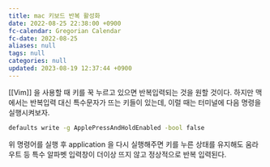 ```yaml
---
title: mac 키보드 반복 활성화
date: 2022-08-25 22:38:00 +0900
fc-calendar: Gregorian Calendar
fc-date: 2022-08-25
aliases: null
tags: null
categories: null
updated: 2023-08-19 12:37:44 +0900
---
```


[[Vim]] 을 사용할 때 키를 꾹 누르고 있으면 반복입력되는 것을 원할 것이다. 하지만 맥에서는 반복입력 대신 특수문자가 뜨는 키들이 있는데, 이럴 때는 터미널에 다음 명령을 실행시켜보자.

```bash
defaults write -g ApplePressAndHoldEnabled -bool false
```

위 명령어를 실행 후 application 을 다시 실행해주면 키를 누른 상태를 유지해도 움라우트 등 특수 알파벳 입력창이 더이상 뜨지 않고 정상적으로 반복 입력된다.
